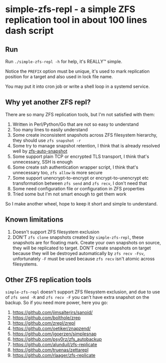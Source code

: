 # simple-zfs-repl - a simple ZFS replication tool in about 100 lines dash script

## Run

Run `./simple-zfs-repl -h` for help, it's REALLY™️ simple.

Notice the `PREFIX` option must be unique, it's used to mark replication position for a target and also used in lock file name.

You may put it into cron job or write a shell loop in a systemd service.

## Why yet another ZFS repl?

There are so many ZFS replication tools, but I'm not satisfied with them:

1. Written in Perl/Python/Go that are not so easy to understand
2. Too many lines to easily understand
3. Some create inconsistent snapshots across ZFS filesystem hierarchy, they should use `zfs snapshot -r`
4. Some try to manage snapshot retention, I think that is already resolved well by [zfs-auto-snapshot](https://github.com/zfsonlinux/zfs-auto-snapshot)
5. Some support plain TCP or encrypted TLS transport, I think that's unnecessary, SSH is enough
6. Some create ssh authentication wrapper script, I think that's unnecessary too, `zfs allow` is more secure
7. Some support unencrypt-to-encrypt or encrypt-to-unencrypt etc transformation between `zfs send` and `zfs recv`, I don't need that
8. Some need configuration file or configuration in ZFS properties
9. Tried some but I'm not smart enough to get them work

So I make another wheel, hope to keep it short and simple to understand.

## Known limitations

1. Doesn't support ZFS filesystem exclusion
2. DON'T `zfs clone` snapshots created by `simple-zfs-repl`, these snapshots are for floating mark. Create your own snapshots on source,
   they will be replicated to target. DON'T create snapshots on target because they will be destroyed automatically by `zfs recv -Fsv`,
   unfortunately `-F` must be used because `zfs recv` isn't atomic across filesystems.

## Other ZFS replication tools

`simple-zfs-repl` doesn't support ZFS filesystem exclusion, and due to use of `zfs send -R` and `zfs recv -F`
you can't have extra snapshot on the backup.  So if you need more power, here you go:

1. https://github.com/jimsalterjrs/sanoid/
2. https://github.com/bolthole/zrep
3. https://github.com/zrepl/zrepl
4. https://github.com/oetiker/znapzend/
5. https://github.com/jgoerzen/simplesnap
6. https://github.com/psy0rz/zfs_autobackup
7. https://github.com/alunduil/zfs-replicate
8. https://github.com/truenas/zettarepl
9. https://github.com/rlaager/zfs-replicate
